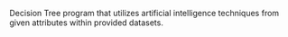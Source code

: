 Decision Tree program that utilizes artificial intelligence techniques from given attributes within provided datasets.
